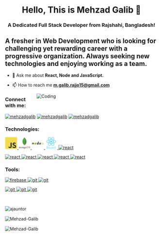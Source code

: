 

<h1 align="center">Hello, This is Mehzad Galib 👋</h1>
<h3 align="center">A Dedicated Full Stack Developer from Rajshahi, Bangladesh!</h3> 


## A fresher in Web Development who is looking for challenging yet rewarding career with a progressive organization. Always seeking new technologies and enjoying working as a team.

- 💬 Ask me about **React, Node and JavaScript.**

- 📫 How to reach me **m.galib.rajjo15@gmail.com**

<img align="right" alt="Coding" width="400" src="https://i.ibb.co/jVyrhbD/developer-gif.gif">

<h3 align="left">Connect with me:</h3>
<p align="left">

<a href="www.linkedin.com/in/mehzad-galib" target="blank"><img align="center" src="https://www.vectorlogo.zone/logos/linkedin/linkedin-icon.svg" alt="mehzadgalib" height="30" width="40" /></a>
<a href="https://www.facebook.com/mehzad.galib/" target="blank"><img align="center" src="https://www.vectorlogo.zone/logos/facebook/facebook-official.svg" alt="mehzadgalib" height="30" width="40" /></a>
 <a href="m.galib.rajjo15@gmail.com" target="blank"><img align="center" src="https://www.vectorlogo.zone/logos/mailgun/mailgun-icon.svg" alt="mehzadgalib" height="30" width="40" /></a>
</p>

<h3 align="left">Technologies:</h3>

<p align="left"> 


  <a href="https://developer.mozilla.org/en-US/docs/Web/JavaScript" target="_blank"> <img src="https://raw.githubusercontent.com/devicons/devicon/master/icons/javascript/javascript-original.svg" alt="javascript" width="40" height="40"/> </a> 
  <a href="https://www.mongodb.com/" target="_blank"> <img src="https://raw.githubusercontent.com/devicons/devicon/master/icons/mongodb/mongodb-original-wordmark.svg" alt="mongodb" width="40" height="40"/> </a> 
  <a href="https://nodejs.org" target="_blank"> <img src="https://raw.githubusercontent.com/devicons/devicon/master/icons/nodejs/nodejs-original-wordmark.svg" alt="nodejs" width="40" height="40"/> </a> 
  <a href="https://reactjs.org/" target="_blank"> <img src="https://raw.githubusercontent.com/devicons/devicon/master/icons/react/react-original-wordmark.svg" alt="react" width="40" height="40"/> </a> 
  <a href="https://reactjs.org/" target="_blank"> <img src="https://seeklogo.com/images/C/css3-logo-F1923C8D0E-seeklogo.com.png" alt="react" width="40" height="40"/> </a> 
 
 <a href="https://reactjs.org/" target="_blank"> <img src="https://www.vectorlogo.zone/logos/w3_html5/w3_html5-icon.svg" alt="react" width="40" height="40"/> </a> 
 <a href="https://reactjs.org/" target="_blank"> <img src="https://www.vectorlogo.zone/logos/getbootstrap/getbootstrap-icon.svg" alt="react" width="40" height="40"/> </a> 
 <a href="https://reactjs.org/" target="_blank"> <img src="https://seeklogo.com/images/N/next-js-logo-7929BCD36F-seeklogo.com.png" alt="react" width="40" height="40"/> </a> 
 <a href="https://reactjs.org/" target="_blank"> <img src="https://www.vectorlogo.zone/logos/tailwindcss/tailwindcss-icon.svg" alt="react" width="40" height="40"/> </a> 
 <a href="https://reactjs.org/" target="_blank"> <img src="https://www.vectorlogo.zone/logos/graphql/graphql-icon.svg" alt="react" width="40" height="40"/> </a> 

  </p>
  
  
  
  <h3 align="left">Tools:</h3>
<p align="left"> 
<a href="https://firebase.google.com/" target="_blank"> <img src="https://www.vectorlogo.zone/logos/firebase/firebase-icon.svg" alt="firebase" width="40" height="40"/> </a>
 <a href="https://git-scm.com/" target="_blank"> <img src="https://www.vectorlogo.zone/logos/git-scm/git-scm-icon.svg" alt="git" width="40" height="40"/> </a>
 <a href="https://code.visualstudio.com" target="_blank"> <img src="https://www.vectorlogo.zone/logos/visualstudio_code/visualstudio_code-icon.svg" alt="git" width="40" height="40"/> </a>
 
 <a href="https://www.npmjs.com" target="_blank"> <img src="https://www.vectorlogo.zone/logos/npmjs/npmjs-icon.svg" alt="git" width="40" height="40"/> </a>
  <a href="https://www.netlify.com" target="_blank"> <img src="https://www.vectorlogo.zone/logos/netlify/netlify-icon.svg" alt="git" width="40" height="40"/> </a>
  <a href="https://www.heroku.com/" target="_blank"> <img src="https://www.vectorlogo.zone/logos/heroku/heroku-icon.svg" alt="git" width="40" height="40"/> </a>
  </p>
  
  <br>
<p><img align="center" src="https://github-readme-stats.vercel.app/api/top-langs?username=Mehzad-Galib&show_icons=true&locale=en&layout=compact" alt="ajauntor" /></p>

  


<p><img align="center" src="https://github-readme-streak-stats.herokuapp.com/?user=Mehzad-Galib&" alt="Mehzad-Galib" /></p>
  
  <p><img align="center" src="https://github-readme-stats.vercel.app/api?username=Mehzad-Galib&show_icons=true&theme=dracula)" alt="Mehzad-Galib" /></p>
  

  
